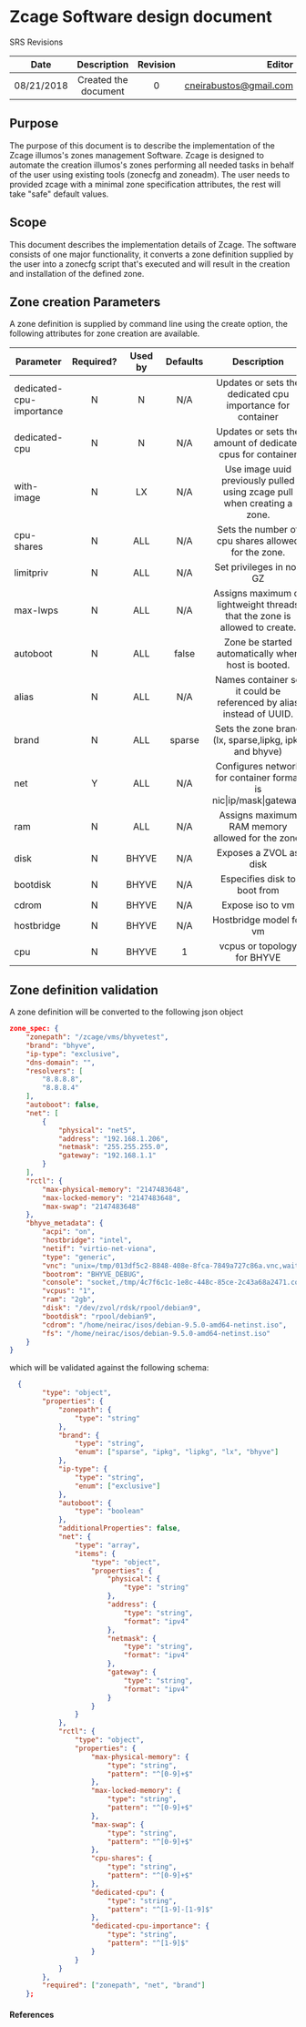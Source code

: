 # Zcage Software design document 


SRS Revisions

| Date       | Description          | Revision | Editor                 |
| ---------- | :------------------: | :------: | ---------------------: |
| 08/21/2018 | Created the document | 0        | cneirabustos@gmail.com |


## **Purpose**

The purpose of this document is to describe the implementation of the Zcage illumos's zones management Software.
Zcage is designed to automate the creation illumos's zones performing all needed tasks in behalf of the user using existing tools (zonecfg and zoneadm). The user needs to provided zcage with a minimal zone specification attributes, the rest will take "safe" default values.

## **Scope**

This document describes the implementation details of Zcage. The software consists of one major functionality, it converts a zone definition supplied by the user into a zonecfg script that's executed and will result in the creation and installation of the defined zone.


## **Zone creation Parameters**

A zone definition is supplied by command line using the create option, the following attributes for zone creation are available.


| Parameter               | Required? | Used by | Defaults | Description                                                                    |
| ----------------------- | :--------:| :---:   | :------: | :-----------------------------------------------------------------------------:|
| dedicated-cpu-importance|  N        |   N     |  N/A     | Updates or sets the dedicated cpu importance for container                     |
| dedicated-cpu           |  N        |   N     |  N/A     | Updates or sets the amount of dedicated cpus for container                     |
| with-image              |  N        |   LX    |  N/A     | Use image uuid previously pulled using zcage pull when creating a zone.        |
| cpu-shares              |  N        |   ALL   |  N/A     | Sets the number of cpu shares allowed for the zone.                            |
| limitpriv               |  N        |   ALL   |  N/A     | Set privileges in non GZ                                                       |
| max-lwps                |  N        |   ALL   |  N/A     | Assigns maximum of lightweight threads that the zone is allowed to create.     | 
| autoboot                |  N        |   ALL   |  false   | Zone be started automatically when host is booted.                             |
| alias                   |  N        |   ALL   |  N/A     | Names container so it could be referenced by alias instead of UUID.            |    
| brand                   |  N        |   ALL   |  sparse  | Sets the zone brand (lx, sparse,lipkg, ipkg and bhyve)                         |
| net                     |  Y        |   ALL   |  N/A     | Configures network for container format is nic\|ip/mask\|gateway.              |
| ram                     |  N        |   ALL   |  N/A     | Assigns maximum RAM memory allowed for the zone.                               |     
| disk                    |  N        |   BHYVE |  N/A     | Exposes a ZVOL as disk                                                         |
| bootdisk                |  N        |   BHYVE |  N/A     | Especifies disk to boot from                                                   |
| cdrom                   |  N        |   BHYVE |  N/A     | Expose iso to vm                                                               |
| hostbridge              |  N        |   BHYVE |  N/A     | Hostbridge model for vm                                                        |
| cpu                     |  N        |   BHYVE |  1       | vcpus or topology for BHYVE                                                    |    


## **Zone definition validation**

A zone definition will be converted to the following json object 

```json
zone_spec: {
    "zonepath": "/zcage/vms/bhyvetest",
    "brand": "bhyve",
    "ip-type": "exclusive",
    "dns-domain": "",
    "resolvers": [
        "8.8.8.8",
        "8.8.8.4"
    ],
    "autoboot": false,
    "net": [
        {
            "physical": "net5",
            "address": "192.168.1.206",
            "netmask": "255.255.255.0",
            "gateway": "192.168.1.1"
        }
    ],
    "rctl": {
        "max-physical-memory": "2147483648",
        "max-locked-memory": "2147483648",
        "max-swap": "2147483648"
    },
    "bhyve_metadata": {
        "acpi": "on",
        "hostbridge": "intel",
        "netif": "virtio-net-viona",
        "type": "generic",
        "vnc": "unix=/tmp/013df5c2-8848-408e-8fca-7849a727c86a.vnc,wait",
        "bootrom": "BHYVE_DEBUG",
        "console": "socket,/tmp/4c7f6c1c-1e8c-448c-85ce-2c43a68a2471.com1",
        "vcpus": "1",
        "ram": "2gb",
        "disk": "/dev/zvol/rdsk/rpool/debian9",
        "bootdisk": "rpool/debian9",
        "cdrom": "/home/neirac/isos/debian-9.5.0-amd64-netinst.iso",
        "fs": "/home/neirac/isos/debian-9.5.0-amd64-netinst.iso"
    }
}

```

which will be validated against the following schema:

```json
  {
        "type": "object",
        "properties": {
            "zonepath": {
                "type": "string"
            },
            "brand": {
                "type": "string",
                "enum": ["sparse", "ipkg", "lipkg", "lx", "bhyve"]
            },
            "ip-type": {
                "type": "string",
                "enum": ["exclusive"]
            },
            "autoboot": {
                "type": "boolean"
            },
            "additionalProperties": false,
            "net": {
                "type": "array",
                "items": {
                    "type": "object",
                    "properties": {
                        "physical": {
                            "type": "string"
                        },
                        "address": {
                            "type": "string",
                            "format": "ipv4"
                        },
                        "netmask": {
                            "type": "string",
                            "format": "ipv4"
                        },
                        "gateway": {
                            "type": "string",
                            "format": "ipv4"
                        }
                    }
                }
            },
            "rctl": {
                "type": "object",
                "properties": {
                    "max-physical-memory": {
                        "type": "string",
                        "pattern": "^[0-9]+$"
                    },
                    "max-locked-memory": {
                        "type": "string",
                        "pattern": "^[0-9]+$"
                    },
                    "max-swap": {
                        "type": "string",
                        "pattern": "^[0-9]+$"
                    },
                    "cpu-shares": {
                        "type": "string",
                        "pattern": "^[0-9]+$"
                    },
                    "dedicated-cpu": {
                        "type": "string",
                        "pattern": "^[1-9]-[1-9]$"
                    },
                    "dedicated-cpu-importance": {
                        "type": "string",
                        "pattern": "^[1-9]$"
                    }
                }
            }
        },
        "required": ["zonepath", "net", "brand"]
    };
```

#### References

